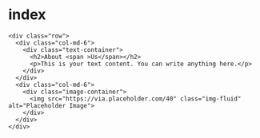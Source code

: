 # index <div class="container">
    <div class="row">
      <div class="col-md-6">
        <div class="text-container">
          <h2>About <span >Us</span></h2>
          <p>This is your text content. You can write anything here.</p>
        </div>
      </div>
      <div class="col-md-6">
        <div class="image-container">
          <img src="https://via.placeholder.com/40" class="img-fluid" alt="Placeholder Image">
        </div>
      </div>
    </div>
  </div>
